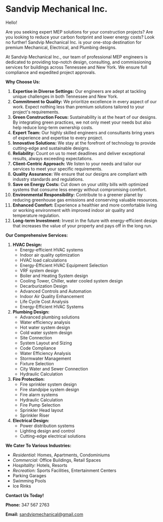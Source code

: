 # Sandvip Mechanical Inc.

Hello!

Are you seeking expert MEP solutions for your construction projects? Are you looking to reduce your carbon footprint and lower energy costs? Look no further! Sandvip Mechanical Inc. is your one-stop destination for premium Mechanical, Electrical, and Plumbing designs.

At Sandvip Mechanical Inc., our team of professional MEP engineers is dedicated to providing top-notch design, consulting, and commissioning services for buildings across Tennessee and New York. We ensure full compliance and expedited project approvals.

**Why Choose Us:**
1.	**Expertise in Diverse Settings:** Our engineers are adept at tackling unique challenges in both Tennessee and New York. 
2.	**Commitment to Quality:** We prioritize excellence in every aspect of our work. Expect nothing less than premium solutions tailored to your project's requirements.
3.	**Green Construction Focus:** Sustainability is at the heart of our designs. By integrating green practices, we not only meet your needs but also help reduce long-term ownership costs.
4.	**Expert Team:** Our highly skilled engineers and consultants bring years of experience and expertise to every project.
5.	**Innovative Solutions:** We stay at the forefront of technology to provide cutting-edge and sustainable designs.
6.	**Reliability:** Count on us to meet deadlines and deliver exceptional results, always exceeding expectations.
7.	**Client-Centric Approach:** We listen to your needs and tailor our services to meet your specific requirements.
8.	**Quality Assurance:** We ensure that our designs are compliant with industry standards and regulations.
9.	**Save on Energy Costs:** Cut down on your utility bills with optimized systems that consume less energy without compromising comfort.
10.	**Environmental Responsibility:** Contribute to a greener planet by reducing greenhouse gas emissions and conserving valuable resources.
11.	**Enhanced Comfort:** Experience a healthier and more comfortable living or working environment with improved indoor air quality and temperature regulation.
12.	**Long-term Investment:** Invest in the future with energy-efficient design that increases the value of your property and pays off in the long run.


**Our Comprehensive Services:**
1.	**HVAC Design:**
    - Energy-efficient HVAC systems
    - Indoor air quality optimization
    - HVAC load calculations
    - Energy-Efficient HVAC Equipment Selection
    - VRF system design
    - Boiler and Heating System design
    - Cooling Tower, Chiller, water cooled system design
    - Decarburization Design
    - Advanced Controls and Automation
    - Indoor Air Quality Enhancement
    - Life Cycle Cost Analysis
    - Energy-Efficient HVAC Systems
2.  **Plumbing Design:**
    - Advanced plumbing solutions
    - Water efficiency analysis
    - Hot water system design
    - Cold water system design
    - Site Connection
    - System Layout and Sizing
    - Code Compliance
    - Water Efficiency Analysis
    - Stormwater Management
    - Fixture Selection
    - City Water and Sewer Connection
    - Hydraulic Calculation
3.  **Fire Protection:**
    - Fire sprinkler system design
    - Fire standpipe system design
    - Fire alarm systems
    - Hydraulic Calculation
    - Fire Pump Selection
    - Sprinkler Head layout
    - Sprinkler Riser
4. **Electrical Design:**
    - Power distribution systems
    - Lighting design and control
    - Cutting-edge electrical solutions


**We Cater To Various Industries:**
- *Residential:* Homes, Apartments, Condominiums
- *Commercial:* Office Buildings, Retail Spaces
- *Hospitality:* Hotels, Resorts
- *Recreation:* Sports Facilities, Entertainment Centers
- Parking Garages 
- Swimming Pools
- Ice Rinks 

**Contact Us Today!**


**Phone:** 347 567 2763


**Email:** sandvipmechanical@gmail.com
